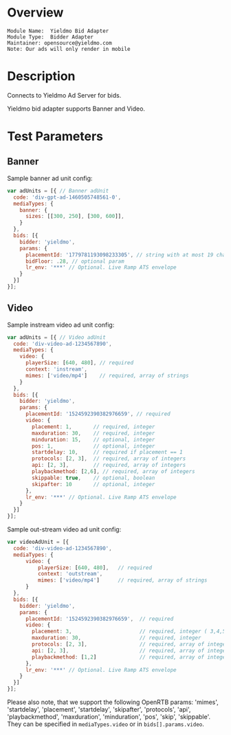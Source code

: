 # Overview

```
Module Name:  Yieldmo Bid Adapter
Module Type:  Bidder Adapter
Maintainer: opensource@yieldmo.com
Note: Our ads will only render in mobile
```

# Description

Connects to Yieldmo Ad Server for bids.

Yieldmo bid adapter supports Banner and Video.

# Test Parameters

## Banner

Sample banner ad unit config:
```javascript
var adUnits = [{ // Banner adUnit
  code: 'div-gpt-ad-1460505748561-0',
  mediaTypes: {
    banner: {
      sizes: [[300, 250], [300, 600]],
    }
  },
  bids: [{
    bidder: 'yieldmo',
    params: {
      placementId: '1779781193098233305', // string with at most 19 characters (may include numbers only)
      bidFloor: .28, // optional param
      lr_env: '***' // Optional. Live Ramp ATS envelope
    }
  }]
}];
```

## Video

Sample instream video ad unit config:
```javascript
var adUnits = [{ // Video adUnit
  code: 'div-video-ad-1234567890',
  mediaTypes: {
    video: {
      playerSize: [640, 480], // required
      context: 'instream',
      mimes: ['video/mp4']    // required, array of strings
    }
  },
  bids: [{
    bidder: 'yieldmo',
    params: {
      placementId: '1524592390382976659', // required
      video: {
        placement: 1,       // required, integer
        maxduration: 30,    // required, integer
        minduration: 15,    // optional, integer
        pos: 1,             // optional, integer
        startdelay: 10,     // required if placement == 1
        protocols: [2, 3],  // required, array of integers
        api: [2, 3],        // required, array of integers
        playbackmethod: [2,6], // required, array of integers
        skippable: true,    // optional, boolean
        skipafter: 10       // optional, integer
      },
      lr_env: '***' // Optional. Live Ramp ATS envelope
    }
  }]
}];
```

Sample out-stream video ad unit config:
```javascript
var videoAdUnit = [{
  code: 'div-video-ad-1234567890',
  mediaTypes: {
      video: {
          playerSize: [640, 480],   // required
          context: 'outstream',
          mimes: ['video/mp4']      // required, array of strings
      }
  },
  bids: [{
    bidder: 'yieldmo',
    params: {
      placementId: '1524592390382976659',  // required
      video: {
        placement: 3,                      // required, integer ( 3,4,5 )
        maxduration: 30,                   // required, integer
        protocols: [2, 3],                 // required, array of integers
        api: [2, 3],                       // required, array of integers
        playbackmethod: [1,2]              // required, array of integers
      },
      lr_env: '***' // Optional. Live Ramp ATS envelope
    }
  }]
}];
```

Please also note, that we support the following OpenRTB params:
'mimes', 'startdelay', 'placement', 'startdelay', 'skipafter', 'protocols', 'api',
'playbackmethod', 'maxduration', 'minduration', 'pos', 'skip', 'skippable'.
They can be specified in `mediaTypes.video` or in `bids[].params.video`.
